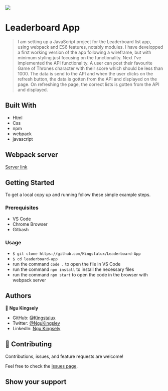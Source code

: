 ![](https://img.shields.io/badge/Microverse-blueviolet)

# Leaderboard App

>I am setting up a JavaScript project for the Leaderboard list app, using webpack and ES6 features, notably modules. I have developped a first working version of the app following a wireframe, but with minimum styling just focusing on the functionality. Next I've implemented the API functionality. A user can post their favourite Game of Thrones character with their score which should be less than 1000. The data is send to the API and when the user clicks on the refresh button, the data is gotten from the API and displayed on the page. On refreshing the page, the correct lists is gotten from the API and displayed.


## Built With

- Html
- Css
- npm
- webpack
- javascript

## Webpack server

[Server link](http://localhost:8080/)

## Getting Started

To get a local copy up and running follow these simple example steps.

### Prerequisites

- VS Code
- Chrome Browser
- Gitbash


### Usage
- `$ git clone https://github.com/Kingstalux/Leaderboard-App`
- `$ cd leaderboard-app`
- run the command `code .` to open the file in VS Code
- run the command `npm install` to install the necessary files
- run the command `npm start` to open the code in the browser with webpack server


## Authors

👤 **Ngu Kingsely**

- GitHub: [@Kingstalux](https://github.com/Kingstalux)
- Twitter: [@NguKingsley](https://twitter.com/NguKingsley)
- LinkedIn: [Ngu Kingsely](https://www.linkedin.com/in/ngu-kingsely-junior-cho-974b60136/)



## 🤝 Contributing

Contributions, issues, and feature requests are welcome!

Feel free to check the [issues page](https://github.com/Kingstalux/Leaderboard-App/issues).

## Show your support